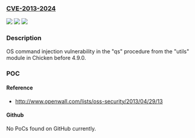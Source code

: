 ### [CVE-2013-2024](https://cve.mitre.org/cgi-bin/cvename.cgi?name=CVE-2013-2024)
![](https://img.shields.io/static/v1?label=Product&message=chicken&color=blue)
![](https://img.shields.io/static/v1?label=Version&message=before%204.9.0%20&color=brightgreen)
![](https://img.shields.io/static/v1?label=Vulnerability&message=Metacharacters&color=brightgreen)

### Description

OS command injection vulnerability in the "qs" procedure from the "utils" module in Chicken before 4.9.0.

### POC

#### Reference
- http://www.openwall.com/lists/oss-security/2013/04/29/13

#### Github
No PoCs found on GitHub currently.

